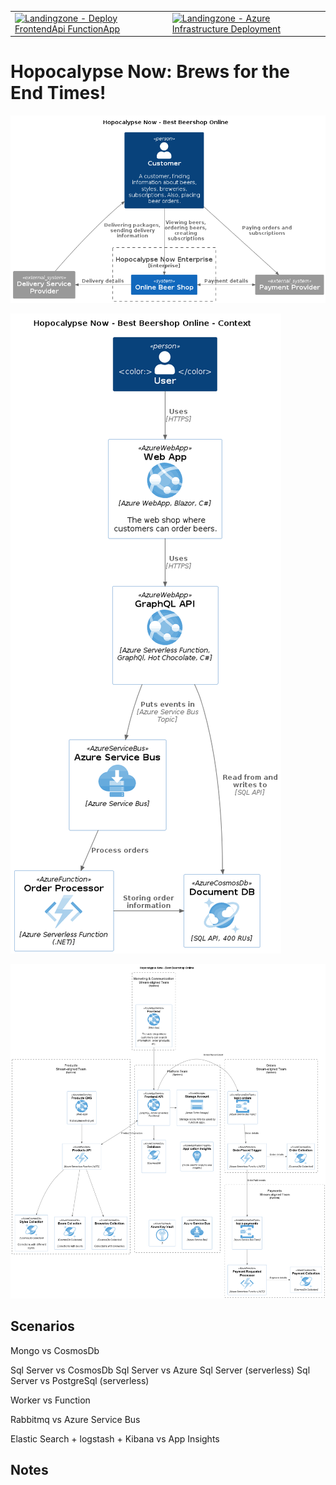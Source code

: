 | | |
|-|-|
| [![Landingzone - Deploy FrontendApi FunctionApp](https://github.com/jacobduijzer/HopocalypseNow/actions/workflows/landingzone-frontendapi.yml/badge.svg)](https://github.com/jacobduijzer/HopocalypseNow/actions/workflows/landingzone-frontendapi.yml) | [![Landingzone - Azure Infrastructure Deployment](https://github.com/jacobduijzer/HopocalypseNow/actions/workflows/landingzone.yml/badge.svg)](https://github.com/jacobduijzer/HopocalypseNow/actions/workflows/landingzone.yml) |

# Hopocalypse Now: Brews for the End Times!


![Context](docs/diagrams/context/context.png)

![Containers](docs/diagrams/containers/containers.png)

![Organization](docs/diagrams/organization/Container%20Diagram.png)


## Scenarios

Mongo vs CosmosDb

Sql Server vs CosmosDb
Sql Server vs Azure Sql Server (serverless)
Sql Server vs PostgreSql (serverless)

Worker vs Function

Rabbitmq vs Azure Service Bus

Elastic Search + logstash + Kibana vs App Insights

## Notes


